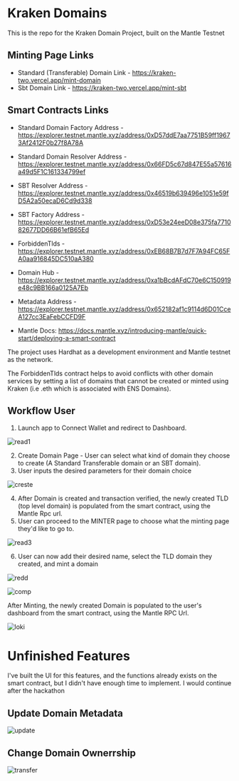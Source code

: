 # Kraken Domains

This is the repo for the Kraken Domain Project, built on the Mantle Testnet

## Minting Page Links
- Standard (Transferable) Domain Link - https://kraken-two.vercel.app/mint-domain
- Sbt Domain Link - https://kraken-two.vercel.app/mint-sbt

## Smart Contracts Links

- Standard Domain Factory Address - https://explorer.testnet.mantle.xyz/address/0xD57ddE7aa7751B59ff19673Af2412F0b27f8A78A
- Standard Domain Resolver Address - https://explorer.testnet.mantle.xyz/address/0x66FD5c67d847E55a57616a49d5F1C161334799ef
- SBT Resolver Address - https://explorer.testnet.mantle.xyz/address/0x46519b639496e1051e59fD5A2a50ecaD6Cd9d338
- SBT Factory Address - https://explorer.testnet.mantle.xyz/address/0xD53e24eeD08e375fa771082677DD66B61efB65Ed
- ForbiddenTlds - https://explorer.testnet.mantle.xyz/address/0xEB68B7B7d7F7A94FC65FA0aa916845DC510aA380
- Domain Hub - https://explorer.testnet.mantle.xyz/address/0xa1bBcdAFdC70e6C150919e48c9BB166a0125A7Eb
- Metadata Address - https://explorer.testnet.mantle.xyz/address/0x652182af1c9114d6D01CceA127cc3EaFebCCFD9F

- Mantle Docs: https://docs.mantle.xyz/introducing-mantle/quick-start/deploying-a-smart-contract

The project uses Hardhat as a development environment and Mantle testnet as the network.

The ForbiddenTlds contract helps to avoid conflicts with other domain services by setting a list of domains that cannot be created or minted using Kraken (i.e .eth which is associated with ENS Domains). 

## Workflow User
1. Launch app to Connect Wallet and redirect to Dashboard.

![read1](https://user-images.githubusercontent.com/124390899/219905144-6ba02fc6-5fb5-45e9-9ff1-0546fcd30fb6.PNG)


2. Create Domain Page - User can select what kind of domain they choose to create (A Standard Transferable domain or an SBT domain).
3. User inputs the desired parameters for their domain choice

![creste](https://user-images.githubusercontent.com/124390899/219947923-aedc8339-c0f6-4b56-b50a-2d671c516ef9.PNG)


4. After Domain is created and transaction verified, the newly created TLD (top level domain) is populated from the smart contract, using the Mantle Rpc url.
5. User can proceed to the MINTER page to choose what the minting page they'd like to go to.

![read3](https://user-images.githubusercontent.com/124390899/219905298-184f916e-8d8e-4337-8432-3ba108cfa6fa.PNG)

6. User can now add their desired name, select the TLD domain they created, and mint a domain

![redd](https://user-images.githubusercontent.com/124390899/219948164-f6da5fd1-bb9e-4f7e-bf49-86a72ab35ef4.PNG)


![comp](https://user-images.githubusercontent.com/124390899/219948087-3c8a8467-57c3-4704-9229-47b1d6ca7aae.PNG)

After Minting, the newly created Domain is populated to the user's dashboard from the smart contract, using the Mantle RPC Url.

![loki](https://user-images.githubusercontent.com/124390899/219948276-a013610b-ccb8-4584-a10c-c3272af4c3aa.PNG)


# Unfinished Features
I've built the UI for this features, and the functions already exists on the smart contract, but I didn't have enough time to implement. I would continue after the hackathon

## Update Domain Metadata

![update](https://user-images.githubusercontent.com/124390899/219949004-4d88ded0-5464-4a9b-9b52-13b809a58690.PNG)

## Change Domain Ownerrship

![transfer](https://user-images.githubusercontent.com/124390899/219949031-6dc2f6e2-ecdf-4122-a027-6ada6740401c.PNG)






